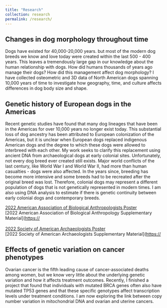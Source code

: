 ```yaml
---
title: "Research"
collection: research
permalink: /research/
---
```


## Changes in dog morphology throughout time

Dogs have existed for 40,000-20,000 years. but most of the modern dog breeds we know and love today were created within the last 500 - 400 years. This leaves a tremendously large gap in our knowledge about the human relationship with dogs. How did humans thousands of years ago manage their dogs? How did this management affect dog morphology? I have collected osteometric and 3D data of North American dogs spanning 10,000 years of time to investigate how geography, time, and culture affects differences in dog body size and shape.  


## Genetic history of European dogs in the Americas

Recent genetic studies have found that many dog lineages that have been in the Americas for over 10,000 years no longer exist today. This substantial loss of dog ancestry has been attributed to European colonization of the Americas, but it is unclear when European dogs replaced indigenous American dogs and the degree to which these dogs were allowed to interbreed with each other. My work seeks to clarify this replacement using ancient DNA from archaeological dogs at early colonial sites. Unfortunately, not every dog breed ever created still exists. Major world conflicts of the last century, like World War I and World War II, had more than human casualties - dogs were also affected. In the years since, breeding has become more intensive and some breeds had to be recreated after the original breed was lost. Therefore, colonial dogs may represent a different population of dogs that is not genetically represented in modern times. I am also using DNA analysis to estimate if there is genetic continuity between early colonial dogs and contemporary breeds.

[2022 American Association of Biological Anthropologists Poster](https://thomasare.github.io/files/2022_AABA_Jamestown_Final.pdf)
<br>
[2022 American Association of Biological Anthropology Supplementary Material]([https://](https://thomasare.github.io/files/AABA_2022_Jamestown_aDNA.pdf)
<br>
<br>
[2022 Society of American Archaeologists Poster](https://thomasare.github.io/files/2022_SAA_Jamestown_Poster_Final.pdf)
<br>
[2022 Society of American Archaeologists Supplementary Material]([https://](https://thomasare.github.io/files/SAA_2022_Jamestown_mtDNA.pdf)


## Effects of genetic variation on cancer phenotypes

Ovarian cancer is the fifth leading cause of cancer-associated deaths among women, but we know very little about the underlying genetic variation and how it affects treatment outcomes. Recently, I finished a project that found that individuals with mutated BRCA genes often also have mutated TP53 genes and that these specific genotypes affect transcription levels under treatment conditions. I am now exploring the link between copy number variation in mitochondrial DNA and ovarian and uterine cancers. 
